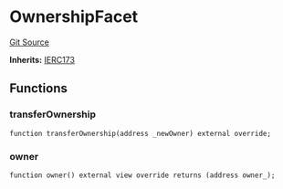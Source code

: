 # OwnershipFacet
[Git Source](https://github.com/KlimaDAO/klimadao-solidity/blob/d2235caa445c673ffcb1a4a1d8c97c8c3cba5198/src/infinity/facets/OwnershipFacet.sol)

**Inherits:**
[IERC173](/src/infinity/interfaces/IERC173.sol/interface.IERC173.md)


## Functions
### transferOwnership


```solidity
function transferOwnership(address _newOwner) external override;
```

### owner


```solidity
function owner() external view override returns (address owner_);
```

